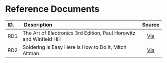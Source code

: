 # Reference Documents

| ID. | Description | Source |
| :--- | :--- | :---: |
| RD1 | The Art of Electronics 3rd Edition, Paul Horowitz and Winfield Hill | [Via](https://www.amazon.co.uk/Art-Electronics-Paul-Horowitz/dp/0521809266) |
| RD2 | Soldering is Easy Here is How to Do It, Mitch Altman| [Via](http://mightyohm.com/blog/2011/04/soldering-is-easy-comic-book/) |
